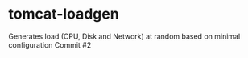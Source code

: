 # tomcat-loadgen
Generates load (CPU, Disk and Network) at random based on minimal configuration
Commit #2